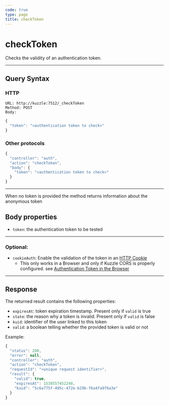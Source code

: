 ```yaml
---
code: true
type: page
title: checkToken
---
```


# checkToken

Checks the validity of an authentication token.

---

## Query Syntax

### HTTP

```http
URL: http://kuzzle:7512/_checkToken
Method: POST
Body:
```

```js
{
  "token": "<authentication token to check>"
}
```

### Other protocols

```js
{
  "controller": "auth",
  "action": "checkToken",
  "body": {
    "token": "<authentication token to check>"
  }
}
```

---

<SinceBadge version="2.16.8">
When no token is provided the method returns information about the anonymous token

## Body properties

- `token`: the authentication token to be tested

---

### Optional:

- `cookieAuth`: Enable the validation of the token in an [HTTP Cookie](https://developer.mozilla.org/en-US/docs/Web/HTTP/Cookies)
  - This only works in a Browser and only if Kuzzle CORS is properly configured. see [Authentication Token in the Browser](/core/2/guides/main-concepts/authentication)

---

## Response

The returned result contains the following properties:

- `expiresAt`: token expiration timestamp. Present only if `valid` is true
- `state`: the reason why a token is invalid. Present only if `valid` is false
- `kuid`: identifier of the user linked to this token <SinceBadge version="2.8.0" />
- `valid`: a boolean telling whether the provided token is valid or not

Example:

```js
{
  "status": 200,
  "error": null,
  "controller": "auth",
  "action": "checkToken",
  "requestId": "<unique request identifier>",
  "result": {
    "valid": true,
    "expiresAt": 1538557452248,
    "kuid": "5c6a775f-495c-472e-b29b-f6a4fa9f6a3e"
  }
}
```
